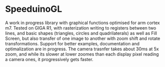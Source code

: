 # SpeeduinoGL
A work in progress library with graphical functions optimised for arm cortex m7. Tested on GIGA R1, with rasterization writing to registers between two lines, and basic shapes (triangles, circles and quadrilaterals) as well as Fill Screen, but also transfer of one image to another with zoom shift and rotate transformations. Support for better examples, documentation and optimalization are in progress. The camera trasnfer takes about 30ms at 5x zoom, and while its slower at lower zoomes than each display pixel reading a camera ones, it progressively gets faster.
